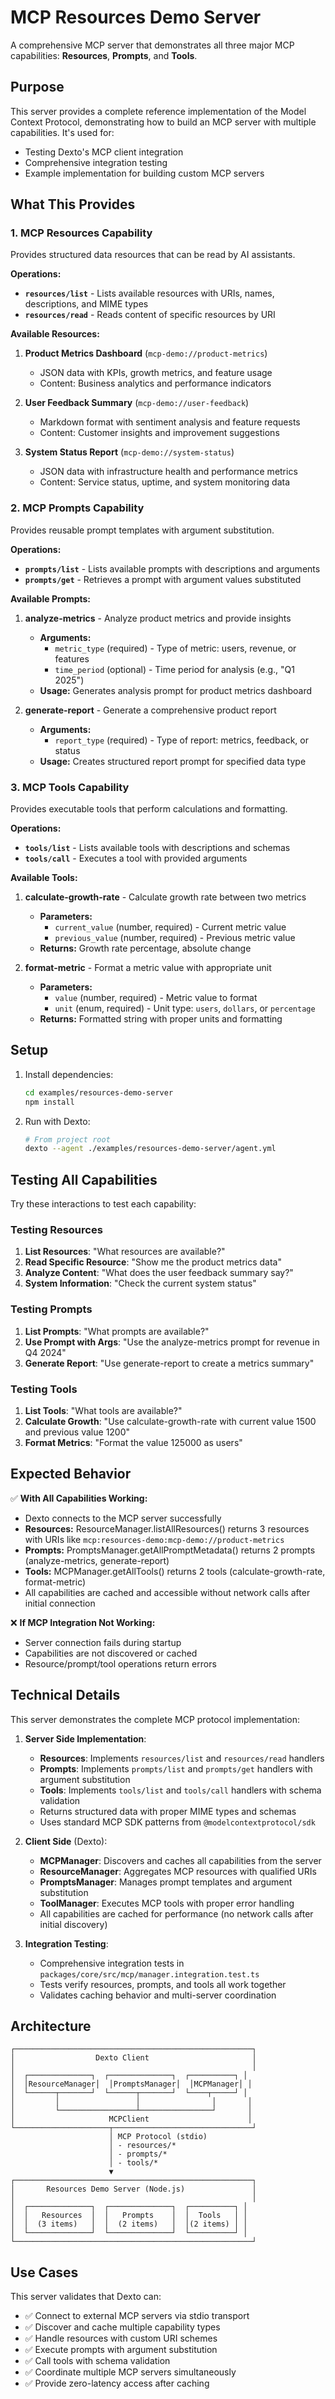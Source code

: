 # MCP Resources Demo Server

A comprehensive MCP server that demonstrates all three major MCP capabilities: **Resources**, **Prompts**, and **Tools**.

## Purpose

This server provides a complete reference implementation of the Model Context Protocol, demonstrating how to build an MCP server with multiple capabilities. It's used for:
- Testing Dexto's MCP client integration
- Comprehensive integration testing
- Example implementation for building custom MCP servers

## What This Provides

### 1. MCP Resources Capability
Provides structured data resources that can be read by AI assistants.

**Operations:**
- **`resources/list`** - Lists available resources with URIs, names, descriptions, and MIME types
- **`resources/read`** - Reads content of specific resources by URI

**Available Resources:**

1. **Product Metrics Dashboard** (`mcp-demo://product-metrics`)
   - JSON data with KPIs, growth metrics, and feature usage
   - Content: Business analytics and performance indicators

2. **User Feedback Summary** (`mcp-demo://user-feedback`)
   - Markdown format with sentiment analysis and feature requests
   - Content: Customer insights and improvement suggestions

3. **System Status Report** (`mcp-demo://system-status`)
   - JSON data with infrastructure health and performance metrics
   - Content: Service status, uptime, and system monitoring data

### 2. MCP Prompts Capability
Provides reusable prompt templates with argument substitution.

**Operations:**
- **`prompts/list`** - Lists available prompts with descriptions and arguments
- **`prompts/get`** - Retrieves a prompt with argument values substituted

**Available Prompts:**

1. **analyze-metrics** - Analyze product metrics and provide insights
   - **Arguments:**
     - `metric_type` (required) - Type of metric: users, revenue, or features
     - `time_period` (optional) - Time period for analysis (e.g., "Q1 2025")
   - **Usage:** Generates analysis prompt for product metrics dashboard

2. **generate-report** - Generate a comprehensive product report
   - **Arguments:**
     - `report_type` (required) - Type of report: metrics, feedback, or status
   - **Usage:** Creates structured report prompt for specified data type

### 3. MCP Tools Capability
Provides executable tools that perform calculations and formatting.

**Operations:**
- **`tools/list`** - Lists available tools with descriptions and schemas
- **`tools/call`** - Executes a tool with provided arguments

**Available Tools:**

1. **calculate-growth-rate** - Calculate growth rate between two metrics
   - **Parameters:**
     - `current_value` (number, required) - Current metric value
     - `previous_value` (number, required) - Previous metric value
   - **Returns:** Growth rate percentage, absolute change

2. **format-metric** - Format a metric value with appropriate unit
   - **Parameters:**
     - `value` (number, required) - Metric value to format
     - `unit` (enum, required) - Unit type: `users`, `dollars`, or `percentage`
   - **Returns:** Formatted string with proper units and formatting

## Setup

1. Install dependencies:
   ```bash
   cd examples/resources-demo-server
   npm install
   ```

2. Run with Dexto:
   ```bash
   # From project root
   dexto --agent ./examples/resources-demo-server/agent.yml
   ```

## Testing All Capabilities

Try these interactions to test each capability:

### Testing Resources
1. **List Resources**: "What resources are available?"
2. **Read Specific Resource**: "Show me the product metrics data"
3. **Analyze Content**: "What does the user feedback summary say?"
4. **System Information**: "Check the current system status"

### Testing Prompts
1. **List Prompts**: "What prompts are available?"
2. **Use Prompt with Args**: "Use the analyze-metrics prompt for revenue in Q4 2024"
3. **Generate Report**: "Use generate-report to create a metrics summary"

### Testing Tools
1. **List Tools**: "What tools are available?"
2. **Calculate Growth**: "Use calculate-growth-rate with current value 1500 and previous value 1200"
3. **Format Metrics**: "Format the value 125000 as users"

## Expected Behavior

✅ **With All Capabilities Working:**
- Dexto connects to the MCP server successfully
- **Resources:** ResourceManager.listAllResources() returns 3 resources with URIs like `mcp:resources-demo:mcp-demo://product-metrics`
- **Prompts:** PromptsManager.getAllPromptMetadata() returns 2 prompts (analyze-metrics, generate-report)
- **Tools:** MCPManager.getAllTools() returns 2 tools (calculate-growth-rate, format-metric)
- All capabilities are cached and accessible without network calls after initial connection

❌ **If MCP Integration Not Working:**
- Server connection fails during startup
- Capabilities are not discovered or cached
- Resource/prompt/tool operations return errors

## Technical Details

This server demonstrates the complete MCP protocol implementation:

1. **Server Side Implementation**:
   - **Resources**: Implements `resources/list` and `resources/read` handlers
   - **Prompts**: Implements `prompts/list` and `prompts/get` handlers with argument substitution
   - **Tools**: Implements `tools/list` and `tools/call` handlers with schema validation
   - Returns structured data with proper MIME types and schemas
   - Uses standard MCP SDK patterns from `@modelcontextprotocol/sdk`

2. **Client Side** (Dexto):
   - **MCPManager**: Discovers and caches all capabilities from the server
   - **ResourceManager**: Aggregates MCP resources with qualified URIs
   - **PromptsManager**: Manages prompt templates and argument substitution
   - **ToolManager**: Executes MCP tools with proper error handling
   - All capabilities are cached for performance (no network calls after initial discovery)

3. **Integration Testing**:
   - Comprehensive integration tests in `packages/core/src/mcp/manager.integration.test.ts`
   - Tests verify resources, prompts, and tools all work together
   - Validates caching behavior and multi-server coordination

## Architecture

```
┌─────────────────────────────────────────────────────┐
│                  Dexto Client                       │
│                                                     │
│  ┌──────────────┐  ┌──────────────┐  ┌──────────┐ │
│  │ResourceManager│  │PromptsManager│  │MCPManager│ │
│  └──────┬───────┘  └──────┬───────┘  └────┬─────┘ │
│         │                 │                │       │
│         └─────────────────┴────────────────┘       │
│                     MCPClient                      │
└─────────────────────┬───────────────────────────────┘
                      │ MCP Protocol (stdio)
                      │ - resources/*
                      │ - prompts/*
                      │ - tools/*
                      ▼
┌─────────────────────────────────────────────────────┐
│       Resources Demo Server (Node.js)               │
│                                                     │
│  ┌──────────────┐  ┌──────────────┐  ┌──────────┐ │
│  │   Resources  │  │   Prompts    │  │  Tools   │ │
│  │  (3 items)   │  │  (2 items)   │  │(2 items) │ │
│  └──────────────┘  └──────────────┘  └──────────┘ │
└─────────────────────────────────────────────────────┘
```

## Use Cases

This server validates that Dexto can:
- ✅ Connect to external MCP servers via stdio transport
- ✅ Discover and cache multiple capability types
- ✅ Handle resources with custom URI schemes
- ✅ Execute prompts with argument substitution
- ✅ Call tools with schema validation
- ✅ Coordinate multiple MCP servers simultaneously
- ✅ Provide zero-latency access after caching